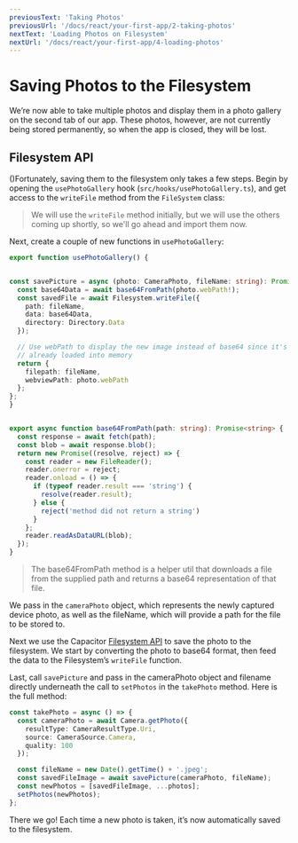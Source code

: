 ```yaml
---
previousText: 'Taking Photos'
previousUrl: '/docs/react/your-first-app/2-taking-photos'
nextText: 'Loading Photos on Filesystem'
nextUrl: '/docs/react/your-first-app/4-loading-photos'
---
```


# Saving Photos to the Filesystem

We’re now able to take multiple photos and display them in a photo gallery on the second tab of our app. These photos, however, are not currently being stored permanently, so when the app is closed, they will be lost.

## Filesystem API

()Fortunately, saving them to the filesystem only takes a few steps. Begin by opening the `usePhotoGallery` hook (`src/hooks/usePhotoGallery.ts`), and get access to the `writeFile` method from the `FileSystem` class:

> We will use the `writeFile` method initially, but we will use the others coming up shortly, so we'll go ahead and import them now.

Next, create a couple of new functions in `usePhotoGallery`:

```typescript
export function usePhotoGallery() {


const savePicture = async (photo: CameraPhoto, fileName: string): Promise<Photo> => {
  const base64Data = await base64FromPath(photo.webPath!);
  const savedFile = await Filesystem.writeFile({
    path: fileName,
    data: base64Data,
    directory: Directory.Data
  });

  // Use webPath to display the new image instead of base64 since it's
  // already loaded into memory
  return {
    filepath: fileName,
    webviewPath: photo.webPath
  };
};
}


export async function base64FromPath(path: string): Promise<string> {
  const response = await fetch(path);
  const blob = await response.blob();
  return new Promise((resolve, reject) => {
    const reader = new FileReader();
    reader.onerror = reject;
    reader.onload = () => {
      if (typeof reader.result === 'string') {
        resolve(reader.result);
      } else {
        reject('method did not return a string')
      }
    };
    reader.readAsDataURL(blob);
  });
}

```

> The base64FromPath method is a helper util that downloads a file from the supplied path and returns a base64 representation of that file.

We pass in the `cameraPhoto` object, which represents the newly captured device photo, as well as the fileName, which will provide a path for the file to be stored to.

Next we use the Capacitor [Filesystem API](https://capacitor.ionicframework.com/docs/apis/filesystem) to save the photo to the filesystem. We start by converting the photo to base64 format, then feed the data to the Filesystem’s `writeFile` function.

Last, call `savePicture` and pass in the cameraPhoto object and filename directly underneath the call to `setPhotos` in the `takePhoto` method. Here is the full method:

```typescript
const takePhoto = async () => {
  const cameraPhoto = await Camera.getPhoto({
    resultType: CameraResultType.Uri,
    source: CameraSource.Camera,
    quality: 100
  });

  const fileName = new Date().getTime() + '.jpeg';
  const savedFileImage = await savePicture(cameraPhoto, fileName);
  const newPhotos = [savedFileImage, ...photos];
  setPhotos(newPhotos);
};
```

There we go! Each time a new photo is taken, it’s now automatically saved to the filesystem.
